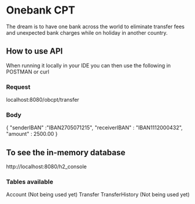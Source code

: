 # Onebank CPT

The dream is to have one bank across the world to eliminate transfer fees and unexpected bank charges
while on holiday in another country.


## How to use API
When running it locally in your IDE you can then use the following in POSTMAN or curl

### Request
localhost:8080/obcpt/transfer

### Body
{
    "senderIBAN" :"IBAN2705071215",
    "receiverIBAN" : "IBAN1112000432",
    "amount" : 2500.00
}

## To see the in-memory database
http://localhost:8080/h2_console

### Tables available
Account (Not being used yet)
Transfer
TransferHistory (Not being used yet)

